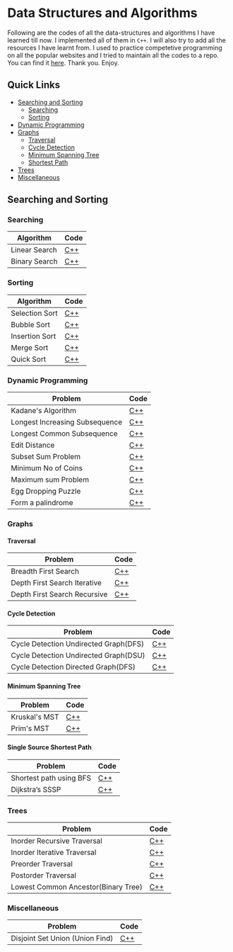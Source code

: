 
# Data Structures and Algorithms
Following are the codes of all the data-structures and algorithms I have learned till now. I implemented all of them in `C++`. I will also try to add all the resources I have learnt from. I used to practice competetive programming on all the popular websites and I tried to maintain all the codes to a repo. You can find it [here](https://github.com/arpanmukherjee/Competetive-Programming). Thank you. Enjoy.

## Quick Links
- [Searching and Sorting](#searching-and-sorting)
	- [Searching](#searching)
	- [Sorting](#sorting)
- [Dynamic Programming](#dynamic-programming)
- [Graphs](#graphs)
	- [Traversal](#traversal)
	- [Cycle Detection](#cycle-detection)
	- [Minimum Spanning Tree](#minimum-spanning-tree)
	- [Shortest Path](#shortest-path)
- [Trees](#trees)
- [Miscellaneous](#miscellaneous)



## Searching and Sorting

### Searching
| Algorithm | Code |
|--|--|
| Linear Search | [C++](Searching/linear_search.cpp) |
| Binary Search | [C++](Searching/binary_search.cpp) |

### Sorting
| Algorithm | Code |
|--|--|
| Selection Sort | [C++](Sorting/Selction_Sort.cpp) |
| Bubble Sort | [C++](Sorting/Bubble_Sort.cpp) |
| Insertion Sort | [C++](Sorting/Insertion_Sort.cpp) |
| Merge Sort | [C++](Sorting/Merge_Sort.cpp) |
| Quick Sort | [C++](Sorting/Quick_Sort.cpp) |


### Dynamic Programming
| Problem | Code |
|--|--|
| Kadane's Algorithm | [C++](Dynamic-Programming/kadane.cpp) |
| Longest Increasing Subsequence | [C++](Dynamic-Programming/lis.cpp) |
| Longest Common Subsequence | [C++](Dynamic-Programming/lcs.cpp) |
| Edit Distance | [C++](Dynamic-Programming/edit_distance.cpp) |
| Subset Sum Problem | [C++](Dynamic-Programming/subset_sum.cpp) |
| Minimum No of Coins | [C++](Dynamic-Programming/minimum_no_of_coins.cpp) |
| Maximum sum Problem | [C++](Dynamic-Programming/maximum_sum_problem.cpp) |
| Egg Dropping Puzzle | [C++](Dynamic-Programming/egg_dropping_puzzle.cpp) |
| Form a palindrome | [C++](Dynamic-Programming/form_a_palindrome.cpp) |


### Graphs

#### Traversal
| Problem | Code |
|--|--|
| Breadth First Search | [C++](Graphs/Traversal/BFS.cpp) |
| Depth First Search Iterative | [C++](Graphs/Traversal/DFS_Iterative.cpp) |
| Depth First Search Recursive | [C++](Graphss/Traversal/DFS_Recursive.cpp) |

#### Cycle Detection
| Problem | Code |
|--|--|
| Cycle Detection Undirected Graph(DFS) | [C++](Graphs/Cycle-Detection/Cycle_Detection_Undirected_DFS.cpp) |
| Cycle Detection Undirected Graph(DSU) | [C++](Graphs/Cycle-Detection/Cycle_Detection_Undirected_DSU.cpp) |
| Cycle Detection Directed Graph(DFS) | [C++](Graphs/Cycle-Detection/Cycle_Detection_Directed_DFS.cpp) |

#### Minimum Spanning Tree
| Problem | Code |
|--|--|
| Kruskal's MST | [C++](Graphs/Minimum-Spanning-Tree/Kruskal.cpp) |
| Prim's MST | [C++](Graphs/Minimum-Spanning-Tree/Prim.cpp) |

#### Single Source Shortest Path
| Problem | Code |
|--|--|
| Shortest path using BFS | [C++](Graphs/Shortest-Path/Shortest_Path_BFS.cpp) |
| Dijkstra’s SSSP | [C++](Graphs/Shortest-Path/Dijkstra.cpp) |


### Trees
| Problem | Code |
|--|--|
| Inorder Recursive Traversal | [C++](Trees/InorderRecursive.cpp) |
| Inorder Iterative Traversal | [C++](Trees/InorderIterative.cpp) |
| Preorder Traversal | [C++](Trees/Preorder.cpp) |
| Postorder Traversal | [C++](Trees/Postorder.cpp) |
| Lowest Common Ancestor(Binary Tree) | [C++](Trees/LCA.cpp) |


### Miscellaneous
| Problem | Code |
|--|--|
| Disjoint Set Union (Union Find) | [C++](Miscellaneous/Disjoint_Set_Union.cpp) |


